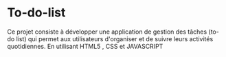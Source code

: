 # To-do-list
Ce projet consiste à développer une application de gestion des tâches (to-do list) qui permet aux utilisateurs d'organiser et de suivre leurs activités quotidiennes. En utilisant HTML5 , CSS et JAVASCRIPT
